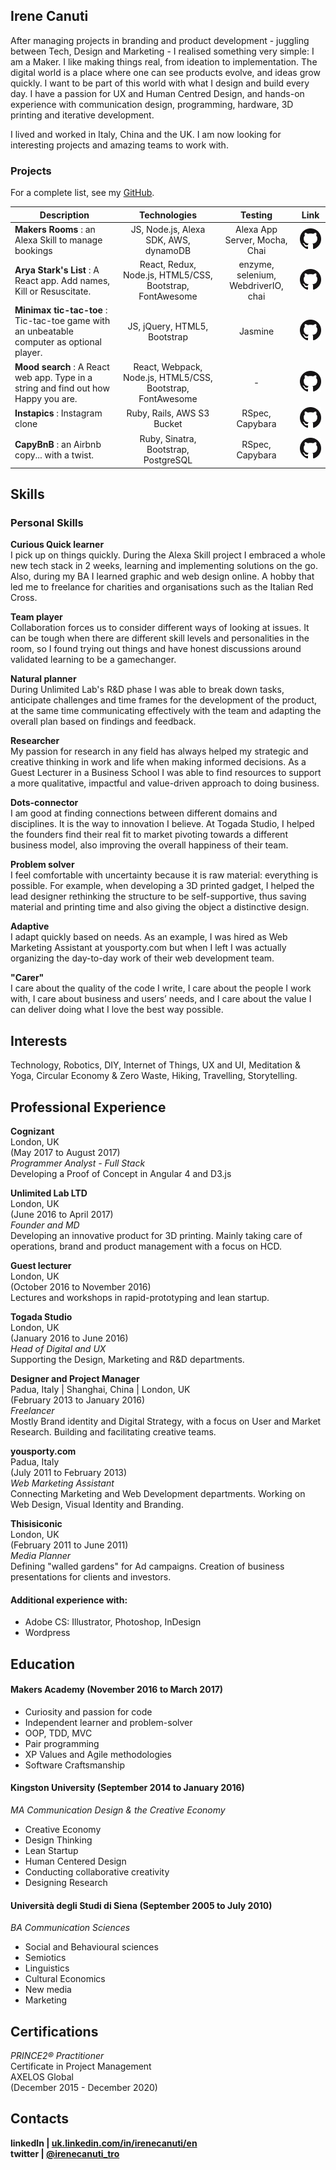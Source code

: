 ## Irene Canuti

After managing projects in branding and product development - juggling between Tech, Design and Marketing - I realised something very simple: I am a Maker. I like making things real, from ideation to implementation. The digital world is a place where one can see products evolve, and ideas grow quickly. I want to be part of this world with what I design and build every day. I have a passion for UX and Human Centred Design, and hands-on experience with communication design, programming, hardware, 3D printing and iterative development.

I lived and worked in Italy, China and the UK. I am now looking for interesting projects and amazing teams to work with.

### Projects

For a complete list, see my [GitHub](https://github.com/nenoch?tab=repositories).

| Description        | Technologies           | Testing  | Link |
| ------------------ |:----------------------:| :------------------:| :----: |
| **Makers Rooms** : an Alexa Skill to manage bookings |JS, Node.js, Alexa SDK, AWS, dynamoDB          | Alexa App Server, Mocha, Chai | [![Project's GitHub Repository](imgs/GitHub-Mark-64px.png)](https://github.com/nenoch/Alexa-book-events)|
| **Arya Stark's List** : A React app. Add names, Kill or Resuscitate. |React, Redux, Node.js, HTML5/CSS, Bootstrap, FontAwesome | enzyme, selenium, WebdriverIO, chai | [![Project's GitHub Repository](imgs/GitHub-Mark-64px.png)](https://github.com/nenoch/react-arya-stark-list)|
| **Minimax tic-tac-toe** : Tic-tac-toe game with an unbeatable computer as optional player. |JS, jQuery, HTML5, Bootstrap  | Jasmine | [![Project's GitHub Repository](imgs/GitHub-Mark-64px.png)](https://github.com/nenoch/minimax-tic-tac-toe)|
| **Mood search** : A React web app. Type in a string and find out how Happy you are. |React, Webpack, Node.js, HTML5/CSS, Bootstrap, FontAwesome | - | [![Project's GitHub Repository](imgs/GitHub-Mark-64px.png)](https://github.com/nenoch/mood-search)|
| **Instapics** : Instagram clone |Ruby, Rails, AWS S3 Bucket  | RSpec, Capybara | [![Project's GitHub Repository](imgs/GitHub-Mark-64px.png)](https://github.com/nenoch/instagram-challenge)|
| **CapyBnB** : an Airbnb copy... with a twist. |Ruby, Sinatra, Bootstrap, PostgreSQL   | RSpec, Capybara | [![Project's GitHub Repository](imgs/GitHub-Mark-64px.png)](https://github.com/nenoch/makers-bnb)|

## Skills

### Personal Skills

**Curious Quick learner**   
I pick up on things quickly. During the Alexa Skill project I embraced a whole new tech stack in 2 weeks, learning and implementing solutions on the go. Also, during my BA I learned graphic and web design online. A hobby that led me to freelance for charities and organisations such as the Italian Red Cross.

**Team player**   
Collaboration forces us to consider different ways of looking at issues. It can be tough when there are different skill levels and personalities in the room, so I found trying out things and have honest discussions around validated learning to be a gamechanger.

**Natural planner**   
During Unlimited Lab's R&D phase I was able to break down tasks, anticipate challenges and time frames for the development of the product, at the same time communicating effectively with the team and adapting the overall plan based on findings and feedback.

**Researcher**  
My passion for research in any field has always helped my strategic and creative thinking in work and life when making informed decisions. As a Guest Lecturer in a Business School I was able to find resources to support a more qualitative, impactful and value-driven approach to doing business.

**Dots-connector**  
I am good at finding connections between different domains and disciplines. It is the way to innovation I believe. At Togada Studio, I helped the founders find their real fit to market pivoting towards a different business model, also improving the overall happiness of their team.

**Problem solver**   
I feel comfortable with uncertainty because it is raw material: everything is possible. For example, when developing a 3D printed gadget, I helped the lead designer rethinking the structure to be self-supportive, thus saving material and printing time and also giving the object a distinctive design.

**Adaptive**  
I adapt quickly based on needs. As an example, I was hired as Web Marketing Assistant at yousporty.com but when I left I was actually organizing the day-to-day work of their web development team.

**"Carer"**  
I care about the quality of the code I write, I care about the people I work with, I care about business and users’ needs, and I care about the value I can deliver doing what I love the best way possible.

## Interests

Technology, Robotics, DIY, Internet of Things, UX and UI, Meditation & Yoga, Circular Economy & Zero Waste, Hiking, Travelling, Storytelling.

## Professional Experience

**Cognizant**     
London, UK   
(May 2017 to August 2017)    
*Programmer Analyst - Full Stack*   
Developing a Proof of Concept in Angular 4 and D3.js

**Unlimited Lab LTD**     
London, UK   
(June 2016 to April 2017)    
*Founder and MD*   
Developing an innovative product for 3D printing. Mainly taking care of operations, brand and product management with a focus on HCD.

**Guest lecturer**     
London, UK   
(October 2016 to November 2016)     
Lectures and workshops in rapid-prototyping and lean startup.

**Togada Studio**    
London, UK    
(January 2016 to June 2016)   
*Head of Digital and UX*   
Supporting the Design, Marketing and R&D departments.

**Designer and Project Manager**   
Padua, Italy | Shanghai, China | London, UK    
(February 2013 to January 2016)    
*Freelancer*  
Mostly Brand identity and Digital Strategy, with a focus on User and Market Research. Building and facilitating creative teams.

**yousporty.com**   
Padua, Italy   
(July 2011 to February 2013)   
*Web Marketing Assistant*   
Connecting Marketing and Web Development departments. Working on Web Design, Visual Identity and Branding.

**Thisisiconic**   
London, UK    
(February 2011 to June 2011)   
*Media Planner*   
Defining "walled gardens" for Ad campaigns.
Creation of business presentations for clients and investors.  

#### Additional experience with:   

- Adobe CS: Illustrator, Photoshop, InDesign
- Wordpress

## Education

#### Makers Academy (November 2016 to March 2017)

- Curiosity and passion for code
- Independent learner and problem-solver
- OOP, TDD, MVC
- Pair programming
- XP Values and Agile methodologies
- Software Craftsmanship

#### Kingston University (September 2014 to January 2016)
*MA Communication Design & the Creative Economy*
- Creative Economy
- Design Thinking
- Lean Startup
- Human Centered Design
- Conducting collaborative creativity
- Designing Research

#### Università degli Studi di Siena (September 2005 to July 2010)
*BA Communication Sciences*
- Social and Behavioural sciences
- Semiotics
- Linguistics
- Cultural Economics
- New media
- Marketing

## Certifications

*PRINCE2® Practitioner*  
Certificate in Project Management   
AXELOS Global   
(December 2015 - December 2020)


## Contacts

**linkedIn | [uk.linkedin.com/in/irenecanuti/en](https://uk.linkedin.com/in/irenecanuti/en
)**   
**twitter | [@irenecanuti_tro ](https://twitter.com/irenecanuti_tro
)**
